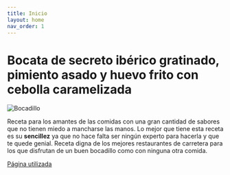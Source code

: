 ```yaml
---
title: Inicio
layout: home
nav_order: 1
---
```


# **Bocata de secreto ibérico gratinado, pimiento asado y huevo frito con cebolla caramelizada**
![Bocadillo](https://img-global.cpcdn.com/recipes/e16953b899827a49/680x482cq70/bocata-de-secreto-iberico-gratinado-pimiento-asado-y-huevo-frito-con-cebolla-caramelizada-foto-principal.webp)


Receta para los amantes de las comidas con una gran cantidad de sabores que no tienen miedo a mancharse las manos. Lo mejor que tiene esta receta es su **sencillez** ya que no hace falta ser ningún experto
para hacerla y que te quede genial. Receta digna de los mejores restaurantes de carretera para los que disfrutan de un buen bocadillo como con ninguna otra comida.

[Página utilizada](https://cookpad.com/es/recetas/16963507-bocata-de-secreto-iberico-gratinado-pimiento-asado-y-huevo-frito-con-cebolla-caramelizada)
